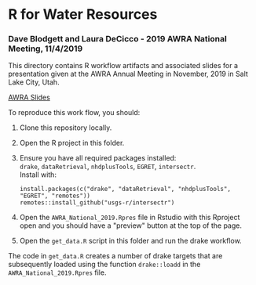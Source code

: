 # R for Water Resources
### Dave Blodgett and Laura DeCicco - 2019 AWRA National Meeting, 11/4/2019

This directory contains R workflow artifacts and associated slides for a presentation given at the AWRA Annual Meeting in November, 2019 in Salt Lake City, Utah.

[AWRA Slides](https://usgs-r.github.io/nhdplusTools/awra_2019/#/)

To reproduce this work flow, you should:  

1) Clone this repository locally.  
1) Open the R project in this folder.  
1) Ensure you have all required packages installed:   
   `drake`, `dataRetrieval`, `nhdplusTools`, `EGRET`, `intersectr`.  
   Install with:
   
   ```
   install.packages(c("drake", "dataRetrieval", "nhdplusTools", "EGRET", "remotes"))
   remotes::install_github("usgs-r/intersectr")
   ```
   
1) Open the `AWRA_National_2019.Rpres` file in Rstudio with this Rproject open and you should have a "preview" button at the top of the page.
1) Open the `get_data.R` script in this folder and run the drake workflow.

The code in `get_data.R` creates a number of drake targets that are subsequently loaded using the function `drake::loadd` in the `AWRA_National_2019.Rpres` file.
